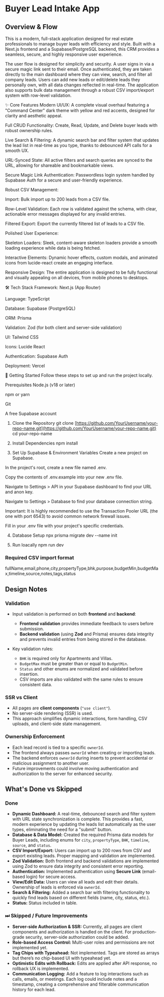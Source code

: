 # Buyer Lead Intake App

## Overview & Flow
This is a modern, full-stack application designed for real estate professionals to manage buyer leads with efficiency and style. Built with a Next.js frontend and a Supabase/PostgreSQL backend, this CRM provides a seamless, secure, and highly responsive user experience.

The user flow is designed for simplicity and security. A user signs in via a secure magic link sent to their email. Once authenticated, they are taken directly to the main dashboard where they can view, search, and filter all company leads. Users can add new leads or edit/delete leads they personally own, with all data changes reflected in real-time. The application also supports bulk data management through a robust CSV import/export system with row-level validation.

✨ Core Features
Modern UI/UX: A complete visual overhaul featuring a "Command Center" dark theme with yellow and red accents, designed for clarity and aesthetic appeal.

Full CRUD Functionality: Create, Read, Update, and Delete buyer leads with robust ownership rules.

Live Search & Filtering: A dynamic search bar and filter system that updates the lead list in real-time as you type, thanks to debounced API calls for a smooth UX.

URL-Synced State: All active filters and search queries are synced to the URL, allowing for shareable and bookmarkable views.

Secure Magic Link Authentication: Passwordless login system handled by Supabase Auth for a secure and user-friendly experience.

Robust CSV Management:

Import: Bulk import up to 200 leads from a CSV file.

Row-Level Validation: Each row is validated against the schema, with clear, actionable error messages displayed for any invalid entries.

Filtered Export: Export the currently filtered list of leads to a CSV file.

Polished User Experience:

Skeleton Loaders: Sleek, content-aware skeleton loaders provide a smooth loading experience while data is being fetched.

Interactive Elements: Dynamic hover effects, custom modals, and animated icons from lucide-react create an engaging interface.

Responsive Design: The entire application is designed to be fully functional and visually appealing on all devices, from mobile phones to desktops.

🛠️ Tech Stack
Framework: Next.js (App Router)

Language: TypeScript

Database: Supabase (PostgreSQL)

ORM: Prisma

Validation: Zod (for both client and server-side validation)

UI: Tailwind CSS

Icons: Lucide React

Authentication: Supabase Auth

Deployment: Vercel


🚀 Getting Started
Follow these steps to set up and run the project locally.

Prerequisites
Node.js (v18 or later)

npm or yarn

Git

A free Supabase account

1. Clone the Repository
git clone [https://github.com/YourUsername/your-repo-name.git](https://github.com/YourUsername/your-repo-name.git)
cd your-repo-name

2. Install Dependencies
npm install

3. Set Up Supabase & Environment Variables
Create a new project on Supabase.

In the project's root, create a new file named .env.

Copy the contents of .env.example into your new .env file.

Navigate to Settings > API in your Supabase dashboard to find your URL and anon key.

Navigate to Settings > Database to find your database connection string.

Important: It is highly recommended to use the Transaction Pooler URL (the one with port 6543) to avoid common network firewall issues.

Fill in your .env file with your project's specific credentials. 

4. Database Setup
npx prisma migrate dev --name init

5. Run loacally
npm run dev

### Required CSV import format
fullName,email,phone,city,propertyType,bhk,purpose,budgetMin,budgetMax,timeline,source,notes,tags,status

## Design Notes

### Validation
- Input validation is performed on both **frontend** and **backend**:
  - **Frontend validation** provides immediate feedback to users before submission.
  - **Backend validation** (using **Zod** and Prisma) ensures data integrity and prevents invalid entries from being stored in the database.

- Key validation rules:
  - `BHK` is required only for Apartments and Villas.
  - `BudgetMax` must be greater than or equal to `BudgetMin`.
  - `Status` and other enums are normalized and validated before insertion.
  - CSV imports are also validated with the same rules to ensure consistent data.

### SSR vs Client
- All pages are **client components** (`"use client"`).
- No server-side rendering (SSR) is used.
- This approach simplifies dynamic interactions, form handling, CSV uploads, and client-side state management.

### Ownership Enforcement
- Each lead record is tied to a specific `ownerId`.
- The frontend always passes `ownerId` when creating or importing leads.
- The backend enforces `ownerId` during inserts to prevent accidental or malicious assignment to another user.
- Future improvements could involve moving authentication and authorization to the server for enhanced security.

## What's Done vs Skipped

### Done
- **Dynamic Dashboard:** A real-time, debounced search and filter system with URL state synchronization is complete. This provides a fast, modern experience by updating the leads list automatically as the user types, eliminating the need for a "submit" button.
- **Database & Data Model:** Created the required Prisma data models for Buyer Leads, including enums for `city`, `propertyType`, `BHK`, `timeline`, `source`, and `status`.
- **CSV Import/Export:** Users can import up to 200 rows from CSV and export existing leads. Proper mapping and validation are implemented.
- **Zod Validation:** Both frontend and backend validations are implemented using Zod to ensure data integrity and consistent error reporting.
- **Authentication:** Implemented authentication using **Secure Link** (email-based login) for secure access.
- **View/Edit Data:** Users can view all leads and edit their details. Ownership of leads is enforced via `ownerId`.
- **Search & Filtering:** Added a search bar with filtering functionality to quickly find leads based on different fields (name, city, status, etc.).
- **Status:** Status included in table.

### ⏭ Skipped / Future Improvements
- **Server-side Authorization & SSR:** Currently, all pages are client components and authorization is handled on the client. For production-grade security, server-side authorization could be added.
- **Role-based Access Control:** Multi-user roles and permissions are not implemented yet.
- **Tag Chips with Typeahead:** Not implemented. Tags are stored as arrays but there’s no chip-based UI with typeahead yet.  
- **Optimistic Edits with Rollback:** Edits are applied after API response, no rollback UX is implemented.  
- **Communication Logging:** Add a feature to log interactions such as calls, emails, or meetings. Each log could include notes and a timestamp, creating a comprehensive and filterable communication history for each lead.


